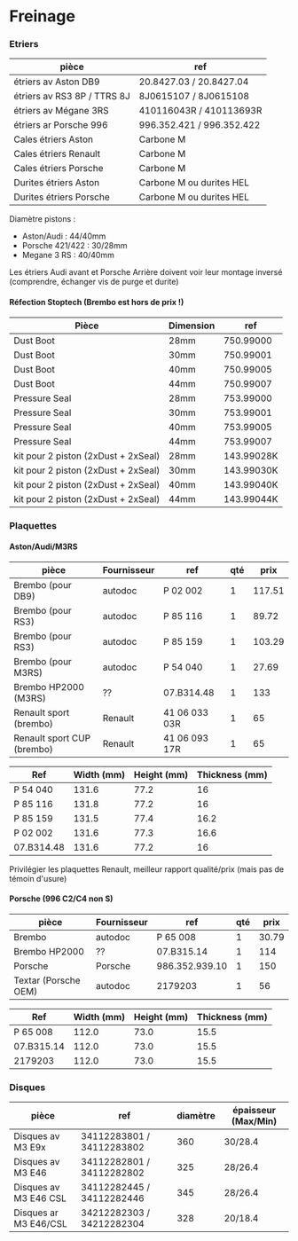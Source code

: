 # Freinage

### Etriers

| pièce | ref |
|-------|----|
| étriers av Aston DB9 | 20.8427.03 / 20.8427.04 |
| étriers av RS3 8P / TTRS 8J | 8J0615107 / 8J0615108 |
| étriers av Mégane 3RS | 410116043R / 410113693R |
| étriers ar Porsche 996 | 996.352.421 / 996.352.422 |
| Cales étriers Aston | Carbone M |
| Cales étriers Renault | Carbone M |
| Cales étriers Porsche | Carbone M |
| Durites étriers Aston | Carbone M ou durites HEL |
| Durites étriers Porsche | Carbone M ou durites HEL |

Diamètre pistons :
- Aston/Audi : 44/40mm
- Porsche 421/422 : 30/28mm
- Megane 3 RS : 40/40mm

Les étriers Audi avant et Porsche Arrière doivent voir leur montage inversé (comprendre, échanger vis de purge et durite)

#### Réfection Stoptech (Brembo est hors de prix !)

| Pièce | Dimension | ref |
|-------|-----------|-----|
| Dust Boot | 28mm | 750.99000 |
| Dust Boot | 30mm | 750.99001 |
| Dust Boot | 40mm | 750.99005 |
| Dust Boot | 44mm | 750.99007 |
| Pressure Seal | 28mm | 753.99000 |
| Pressure Seal | 30mm | 753.99001 |
| Pressure Seal | 40mm | 753.99005 |
| Pressure Seal | 44mm | 753.99007 |
| kit pour 2 piston (2xDust + 2xSeal) | 28mm | 143.99028K |
| kit pour 2 piston (2xDust + 2xSeal) | 30mm | 143.99030K |
| kit pour 2 piston (2xDust + 2xSeal) | 40mm | 143.99040K |
| kit pour 2 piston (2xDust + 2xSeal) | 44mm | 143.99044K |

### Plaquettes

#### Aston/Audi/M3RS

| pièce | Fournisseur | ref | qté | prix |
|-------|-------------|-----|-----|------|
| Brembo (pour DB9) | autodoc | P 02 002 | 1 | 117.51 |
| Brembo (pour RS3) | autodoc | P 85 116 | 1 | 89.72 |
| Brembo (pour RS3) | autodoc | P 85 159 | 1 | 103.29 |
| Brembo (pour M3RS) | autodoc | P 54 040 | 1 | 27.69 |
| Brembo HP2000 (M3RS) | ?? | 07.B314.48 | 1 | 133 |
| Renault sport (brembo) | Renault | 41 06 033 03R | 1 | 65 |
| Renault sport CUP (brembo) | Renault | 41 06 093 17R | 1 | 65 |

| Ref | Width (mm) | Height (mm) | Thickness (mm) |
|-----|------------|-------------|----------------|
| P 54 040 | 131.6 | 77.2 | 16 |
| P 85 116 | 131.8 | 77.2 | 16 |
| P 85 159 | 131.5 | 77.4 | 16.2 |
| P 02 002 | 131.6 | 77.3 | 16.6 |
| 07.B314.48 | 131.6 | 77.2 | 16 |

Privilégier les plaquettes Renault, meilleur rapport qualité/prix (mais pas de témoin d'usure)

#### Porsche (996 C2/C4 non S)

| pièce | Fournisseur | ref | qté | prix |
|-------|-------|-----|-----|------|
| Brembo | autodoc | P 65 008 | 1 | 30.79 |
| Brembo HP2000 | ?? | 07.B315.14 | 1 | 114 |
| Porsche | Porsche | 986.352.939.10 | 1 | 150 |
| Textar (Porsche OEM) | autodoc | 2179203 | 1 | 56 |

| Ref | Width (mm) | Height (mm) | Thickness (mm) |
|-----|------------|-------------|----------------|
| P 65 008 | 112.0 | 73.0 | 15.5 |
| 07.B315.14 | 112.0 | 73.0 | 15.5 |
| 2179203 | 112.0 | 73.0 | 15.5 |

### Disques

| pièce | ref | diamètre | épaisseur (Max/Min) |
|-------|-----|----------|---------------------|
| Disques av M3 E9x | 34112283801 / 34112283802 | 360 | 30/28.4 |
| Disques av M3 E46 | 34112282801 / 34112282802 | 325 | 28/26.4 |
| Disques av M3 E46 CSL | 34112282445 / 34112282446	| 345 | 28/26.4 |
| Disques ar M3 E46/CSL | 34212282303 / 34212282304 | 328 | 20/18.4 |
